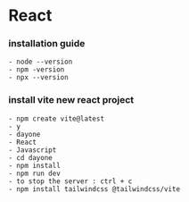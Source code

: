 # React

### installation guide
    - node --version
    - npm -version
    - npx --version

### install vite new react project
    - npm create vite@latest
    - y
    - dayone
    - React
    - Javascript
    - cd dayone
    - npm install 
    - npm run dev
    - to stop the server : ctrl + c
    - npm install tailwindcss @tailwindcss/vite
    


